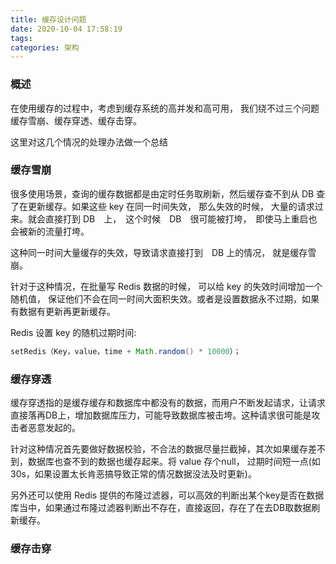 ```yaml
---
title: 缓存设计问题
date: 2020-10-04 17:58:19
tags:
categories: 架构
---
```


### 概述

在使用缓存的过程中，考虑到缓存系统的高并发和高可用， 我们绕不过三个问题缓存雪崩、缓存穿透、缓存击穿。

这里对这几个情况的处理办法做一个总结


### 缓存雪崩

很多使用场景，查询的缓存数据都是由定时任务取刷新，然后缓存查不到从 DB 查了在更新缓存。如果这些 key 在同一时间失效， 那么失效的时候， 大量的请求过来。就会直接打到 DB　上，　这个时候　DB　很可能被打垮，　即使马上重启也会被新的流量打垮。

这种同一时间大量缓存的失效，导致请求直接打到　DB 上的情况， 就是缓存雪崩。

针对于这种情况，在批量写 Redis 数据的时候， 可以给 key 的失效时间增加一个随机值， 保证他们不会在同一时间大面积失效。或者是设置数据永不过期，如果有数据有更新再更新缓存。

Redis 设置 key 的随机过期时间:
```java
setRedis（Key，value，time + Math.random() * 10000）；
```

### 缓存穿透

缓存穿透指的是缓存缓存和数据库中都没有的数据，而用户不断发起请求，让请求直接落再DB上，增加数据库压力，可能导致数据库被击垮。这种请求很可能是攻击者恶意发起的。

针对这种情况首先要做好数据校验，不合法的数据尽量拦截掉，其次如果缓存差不到，数据库也查不到的数据也缓存起来。将 value 存个null， 过期时间短一点(如30s，如果设置太长肯恶搞导致正常的情况数据没法及时更新)。 

另外还可以使用 Redis 提供的布隆过滤器，可以高效的判断出某个key是否在数据库当中，如果通过布隆过滤器判断出不存在，直接返回，存在了在去DB取数据刷新缓存。

### 缓存击穿




